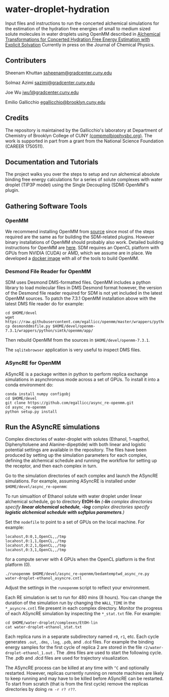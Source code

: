 # water-droplet-hydration

Input files and instructions to run the concerted alchemical simulations for the estimation of the hydration free energies of small to medium sized solute molecules in water droplets using OpenMM described in [Alchemical Transformations for Concerted Hydration Free Energy
Estimation with Explicit Solvation](https://arxiv.org/abs/2005.06504) Currently in press on the Journal of Chemical Physics.

## Contributers

Sheenam Khuttan [ssheenam@gradcenter.cuny.edu](ssheenam@gradcenter.cuny.edu)

Solmaz Azimi [sazimi@gradcenter.cuny.edu](sazimi@gradcenter.cuny.edu)

Joe Wu [jwu1@gradcenter.cuny.edu](jwu1@gradcenter.cuny.edu)

Emilio Gallicchio [egallicchio@brooklyn.cuny.edu](egallicchio@brooklyn.cuny.edu)

## Credits

The repository is maintained by the Gallicchio's laboratory at Department of Chemistry of Brooklyn College of CUNY [(compmolbiophysbc.org)](compmolbiophysbc.org). The work is supported in part from a grant from the National Science Foundation (CAREER 1750511).


## Documentation and Tutorials

The project walks you over the steps to setup and run alchemical absolute binding free energy calculations for a series of  solute complexes with water droplet (TIP3P model) using the Single Decoupling (SDM) OpenMM's plugin.

## Gathering Software Tools

### OpenMM

We recommend installing OpenMM from [source](https://github.com/openmm/openmm) since most of the steps required are the same as for building the SDM-related plugins. However binary installations of OpenMM should probably also work. Detailed building instructions for OpenMM are [here](http://docs.openmm.org/latest/userguide/library.html#compiling-openmm-from-source-code). SDM requires an OpenCL platform with GPUs from NVIDIA (CUDA) or AMD, which we assume are in place. We developed a [docker image](https://hub.docker.com/repository/docker/egallicchio/centos610-openmmbuilder) with all of the tools to build OpenMM. 


### Desmond File Reader for OpenMM

SDM uses Desmond DMS-formatted files. OpenMM includes a python library to load molecular files in DMS Desmond format however, the version of the Desmond file reader required for SDM is not yet included in the latest OpenMM sources. To patch the 7.3.1 OpenMM installation above with the latest DMS file reader do for example:

```
cd $HOME/devel
wget https://raw.githubusercontent.com/egallicc/openmm/master/wrappers/python/simtk/openmm/app/desmonddmsfile.py
cp desmonddmsfile.py $HOME/devel/openmm-7.3.1/wrappers/python/simtk/openmm/app/
```

Then rebuild OpenMM from the sources in ```$HOME/devel/openmm-7.3.1```.

The ```sqlitebrowser``` application is very useful to inspect DMS files.

### ASyncRE for OpenMM

ASyncRE is a package written in python to perform replica exchange simulations in asynchronous mode across a set of GPUs. To install it into a conda environment do:

```
conda install numpy configobj
cd $HOME/devel
git clone https://github.com/egallicc/async_re-openmm.git
cd async_re-openmm
python setup.py install
```

## Run the ASyncRE simulations

Complex directories of water-droplet with solutes (Ethanol, 1-napthol, Diphenyltoluene and Alanine-dipeptide) with both linear and logistic potential settings are available in the repository. The files have been produced by setting up the simulation parameters for each complex, defining the alchemical schedule and running the workflow for setting up the receptor, and then each complex in turn.

Go to the simulation directories of each complex and launch the ASyncRE simulations. For example, assuming ASyncRE is installed under ```$HOME/devel/async_re-openmm```:

To run simualtion of Ethanol solute with water droplet under linear alchemical schedule, go to directory **EtOH-lin** *(**-lin** complex directories specify **linear alchemical schedule**, **-log** complex directories specify **logistic alchemical schedule with softplus parameters**.)*

Set the `nodefile` to point to a set of GPUs on the local machine. For example:

```
locahost,0:0,1,OpenCL,,/tmp
locahost,0:1,1,OpenCL,,/tmp
locahost,0:2,1,OpenCL,,/tmp
locahost,0:3,1,OpenCL,,/tmp
```

for a compute server with 4 GPUs when the OpenCL platform is the first platform (0).

```
./runopenmm $HOME/devel/async_re-openmm/bedamtemptwd_async_re.py water-droplet-ethanol_asyncre.cntl
```

Adjust the settings in the ```runopenmm``` script to reflect your environment.

Each RE simulation is set to run for 480 mins (8 hours). You can change the duration of the simulation run by changing the ```WALL_TIME``` in the ```*_asyncre.cntl``` file present in each complex directory.
Monitor the progress of each ASyncRE simulation by inspecting the ```*_stat.txt``` file. For example:

```
cd $HOME/water-droplet/complexes/EtOH-lin
cat water-droplet-ethanol_stat.txt
```
Each replica runs in a separate subdirectory named ```r0```, ```r1```, etc. Each cycle generates ```.out```, ```.dms```, ```.log```, ```.pdb```, and ```.dcd``` files. For example the binding energy samples for the first cycle of replica 2 are stored in the file ```r2/water-droplet-ethanol_1.out``` . The .dms files are used to start the following cycle. The .pdb and .dcd files are used for trajectory visualization.
 
The ASyncRE process can be killed at any time with ```^C``` and optionally restarted. However, replicas currently running on remote machines are likely to keep running and may have to be killed before ASyncRE can be restarted. To start from scratch (that is from the first cycle) remove the replicas directories by doing ```rm -r r? r??```.









